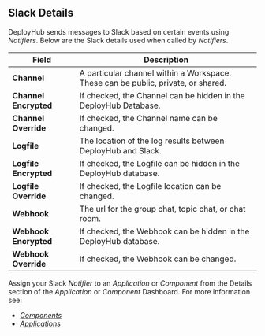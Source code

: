 
## Slack Details

DeployHub sends messages to Slack based on certain events using _Notifiers_. Below are the Slack details used when called by _Notifiers_. 

| Field                 | Description                                                                       |
|-----------------------|-----------------------------------------------------------------------------------|
| **Channel**           | A particular channel within a Workspace. These can be public, private, or shared. |
| **Channel Encrypted** | If checked, the Channel can be hidden in the DeployHub Database.                  |
| **Channel Override**  | If checked, the Channel name can be changed.                                      |
| **Logfile**           | The location of the log results between DeployHub and Slack.                      |
| **Logfile Encrypted** | If checked, the Logfile can be hidden in the DeployHub database.                  |
| **Logfile Override**  | If checked, the Logfile location can be changed.                                  |
| **Webhook**           | The url for the group chat, topic chat, or chat room.                             |
| **Webhook Encrypted** | If checked, the Webhook can be hidden in the DeployHub database.                  |
| **Webhook Override**  | If checked, the Webhook can be changed.                                           |

Assign your Slack _Notifier_ to an _Application_ or _Component_ from the Details section of the _Application_ or _Component_ Dashboard. For more information see:

- [ _Components_](/userguide/2-define-components/)
- [ _Applications_](/userguide/2-defining-applications/)
